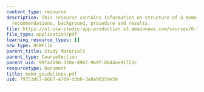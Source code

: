 ```yaml
---
content_type: resource
description: This resource contains information on structure of a memo, summary and
  recommendations, background, procedure and results.
file: https://ol-ocw-studio-app-production.s3.amazonaws.com/courses/6-163-strobe-project-laboratory-fall-2005/79753dc7b607a769d3b03a0a98359e50_memo_guidelines.pdf
file_type: application/pdf
learning_resource_types: []
ocw_type: OCWFile
parent_title: Study Materials
parent_type: CourseSection
parent_uid: 99fa269d-320e-8987-9b9f-8644ae91723c
resourcetype: Document
title: memo_guidelines.pdf
uid: 79753dc7-b607-a769-d3b0-3a0a98359e50
---
```

